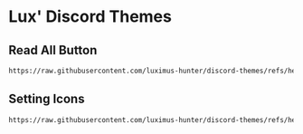 # Lux' Discord Themes

## Read All Button

```txt
https://raw.githubusercontent.com/luximus-hunter/discord-themes/refs/heads/main/read-all.theme.css
```

## Setting Icons

```txt
https://raw.githubusercontent.com/luximus-hunter/discord-themes/refs/heads/main/settings-icons.theme.css
```
